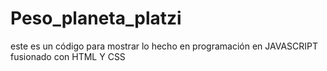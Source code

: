 # Peso_planeta_platzi
este es un código para mostrar lo hecho en programación en JAVASCRIPT fusionado con HTML Y CSS
